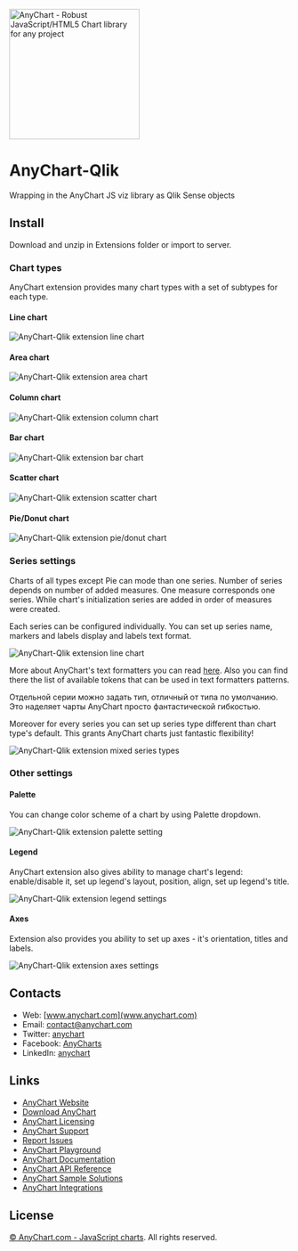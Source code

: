 [<img src="https://cdn.anychart.com/images/logo-transparent-segoe.png?2" width="234px" alt="AnyChart - Robust JavaScript/HTML5 Chart library for any project">](https://anychart.com)

AnyChart-Qlik
================

Wrapping in the AnyChart JS viz library as Qlik Sense objects

## Install

Download and unzip in Extensions folder or import to server.

### Chart types

AnyChart extension provides many chart types with a set of subtypes for each type.

#### Line chart
![AnyChart-Qlik extension line chart](/img/image1.png?raw=true)

#### Area chart
![AnyChart-Qlik extension area chart](/img/image2.png?raw=true)

#### Column chart
![AnyChart-Qlik extension column chart](/img/image3.png?raw=true)

#### Bar chart
![AnyChart-Qlik extension bar chart](/img/image4.png?raw=true)

#### Scatter chart
![AnyChart-Qlik extension scatter chart](/img/types_scatter1.png?raw=true)

#### Pie/Donut chart
![AnyChart-Qlik extension pie/donut chart](/img/image6.png?raw=true)

### Series settings

Charts of all types except Pie can mode than one series. Number of series depends on number of added measures.
One measure corresponds one series. While chart's initialization series are added in order of measures were created.

Each series can be configured individually. You can set up series name, markers and labels display and labels text format.

![AnyChart-Qlik extension line chart](/img/2panel_measures.png?raw=true)

More about AnyChart's text formatters you can read [here](http://docs.anychart.com/7.13.0/Common_Settings/Text_Formatters).
Also you can find there the list of available tokens that can be used in text formatters patterns.

Отдельной серии можно задать тип, отличный от типа по умолчанию. Это наделяет чарты AnyChart просто фантастической гибкостью.

Moreover for every series you can set up series type different than chart type's default. This grants AnyChart charts just fantastic flexibility!

![AnyChart-Qlik extension mixed series types](/img/mixed4.png?raw=true)

### Other settings

#### Palette
You can change color scheme of a chart by using Palette dropdown.

![AnyChart-Qlik extension palette setting](/img/palettes.png?raw=true)

#### Legend
AnyChart extension also gives ability to manage chart's legend: enable/disable it, set up legend's layout, position, align, set up legend's title.

![AnyChart-Qlik extension legend settings](/img/legend1.png?raw=true)

#### Axes
Extension also provides you ability to set up axes - it's orientation, titles and labels.

![AnyChart-Qlik extension axes settings](/img/4panel_axis.png?raw=true)

## Contacts

* Web: [www.anychart.com](www.anychart.com)
* Email: [contact@anychart.com](mailto:contact@anychart.com)
* Twitter: [anychart](https://twitter.com/anychart)
* Facebook: [AnyCharts](https://www.facebook.com/AnyCharts)
* LinkedIn: [anychart](https://www.linkedin.com/company/anychart)

## Links

* [AnyChart Website](http://www.anychart.com)
* [Download AnyChart](http://www.anychart.com/download/)
* [AnyChart Licensing](http://www.anychart.com/buy/)
* [AnyChart Support](http://www.anychart.com/support/)
* [Report Issues](https://github.com/AnyChart/AnyChart-Ember/issues)
* [AnyChart Playground](http://playground.anychart.com)
* [AnyChart Documentation](http://docs.anychart.com)
* [AnyChart API Reference](http://api.anychart.com)
* [AnyChart Sample Solutions](http://www.anychart.com/solutions/)
* [AnyChart Integrations](http://www.anychart.com/integrations/)

## License

[© AnyChart.com - JavaScript charts](http://www.anychart.com). All rights reserved.

